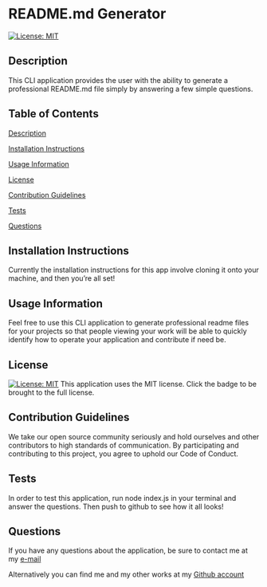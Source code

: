 # README.md Generator

[![License: MIT](https://img.shields.io/badge/License-MIT-blue.svg)](https://opensource.org/licenses/MIT)

## Description
    
This CLI application provides the user with the ability to generate a professional README.md file simply by answering a few simple questions.
    
## Table of Contents
    
[Description](#description) 

[Installation Instructions](#installation-instructions) 

[Usage Information](#usage-information) 

[License](#license)  

[Contribution Guidelines](#contribution-guidelines) 

[Tests](#tests) 
 
[Questions](#questions)
    
## Installation Instructions

Currently the installation instructions for this app involve cloning it onto your machine, and then you’re all set!
    
## Usage Information

Feel free to use this CLI application to generate professional readme files for your projects so that people viewing your work will be able to quickly identify how to operate your application and contribute if need be.  
    
## License

[![License: MIT](https://img.shields.io/badge/License-MIT-blue.svg)](https://opensource.org/licenses/MIT)
This application uses the MIT license.  Click the badge to be brought to the full license.
    
## Contribution Guidelines

We take our open source community seriously and hold ourselves and other contributors to high standards of communication. By participating and contributing to this project, you agree to uphold our Code of Conduct.
    
## Tests

In order to test this application, run node index.js in your terminal and answer the questions.  Then push to github to see how it all looks!
    
## Questions

If you have any questions about the application, be sure to contact me at my [e-mail](mailto:smonagha@conncoll.edu)

Alternatively you can find me and my other works at my [Github account](https://github.com/seanmonaghan)